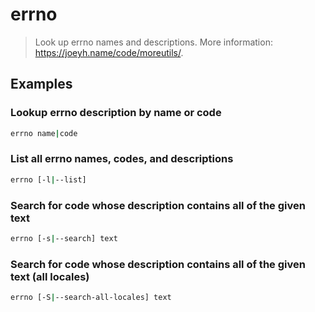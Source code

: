 # errno

> Look up errno names and descriptions. More information: <https://joeyh.name/code/moreutils/>.

## Examples

### Lookup errno description by name or code

```bash
errno name|code
```

### List all errno names, codes, and descriptions

```bash
errno [-l|--list]
```

### Search for code whose description contains all of the given text

```bash
errno [-s|--search] text
```

### Search for code whose description contains all of the given text (all locales)

```bash
errno [-S|--search-all-locales] text
```

